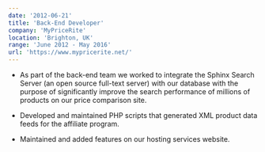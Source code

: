 ```yaml
---
date: '2012-06-21'
title: 'Back-End Developer'
company: 'MyPriceRite'
location: 'Brighton, UK'
range: 'June 2012 - May 2016'
url: 'https://www.mypricerite.net/'
---
```


- As part of the back-end team we worked to integrate the Sphinx Search Server (an open source full-text server) with our database with the purpose of significantly improve the search performance of millions of products on our price comparison site.

- Developed and maintained PHP scripts that generated XML product data feeds for the affiliate program.

- Maintained and added features on our hosting services website.
